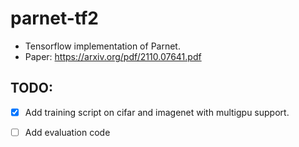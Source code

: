 # parnet-tf2
- Tensorflow implementation of Parnet.
- Paper: https://arxiv.org/pdf/2110.07641.pdf

## TODO:

- [x] Add training script on cifar and imagenet with multigpu support.

- [ ] Add evaluation code